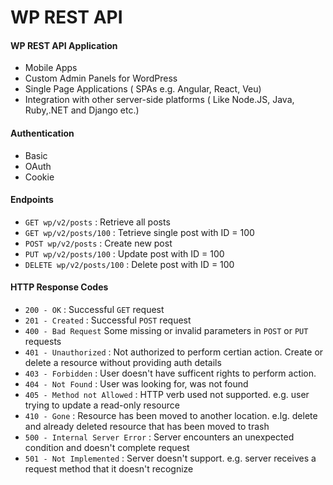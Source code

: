 # WP REST API


#### WP REST API Application

- Mobile Apps
- Custom Admin Panels for WordPress
- Single Page Applications ( SPAs e.g. Angular, React, Veu)
- Integration with other server-side platforms ( Like Node.JS, Java, Ruby,.NET and Django etc.)

#### Authentication

- Basic 
- OAuth 
- Cookie 

#### Endpoints

- `GET wp/v2/posts`         : Retrieve all posts
- `GET wp/v2/posts/100`     : Tetrieve single post with ID = 100
- `POST wp/v2/posts`        : Create new post 
- `PUT wp/v2/posts/100`     : Update post with ID = 100
- `DELETE wp/v2/posts/100`  : Delete post with ID = 100


#### HTTP Response Codes

- `200 - OK` : Successful `GET` request
- `201 - Created` : Successful `POST` request
- `400 - Bad Request` Some missing or invalid parameters in     `POST` or  `PUT` requests
- `401 - Unauthorized` : Not authorized to perform certian action. Create or delete a resource without providing auth details
- `403 - Forbidden` : User doesn't have sufficent rights to perform action. 
- `404 - Not Found` : User was looking for, was not found
- `405 - Method not Allowed` : HTTP verb used not supported. e.g. user trying to update a read-only resource
- `410 - Gone` : Resource has been moved to another location. e.lg. delete and already deleted resource that has been moved to trash
- `500 - Internal Server Error` : Server encounters an unexpected condition and doesn't complete request
- `501 - Not Implemented` : Server doesn't support. e.g. server receives a request method that it doesn't recognize

